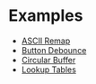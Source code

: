 # Examples

- [ASCII Remap](ascii-remap.md)
- [Button Debounce](button-debounce.md)
- [Circular Buffer](circular-buffer.md)
- [Lookup Tables](lookup-tables.md)
